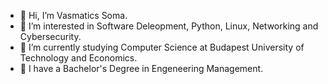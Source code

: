 - 👋 Hi, I’m Vasmatics Soma.
- 👀 I’m interested in Software Deleopment, Python, Linux, Networking and Cybersecurity.
- 🌱 I’m currently studying Computer Science at Budapest University of Technology and Economics.
- 💞️ I have a Bachelor's Degree in Engeneering Management.
